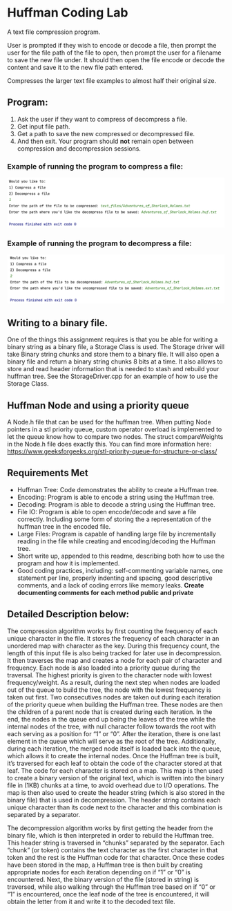 # Huffman Coding Lab

A text file compression program.

User is prompted if they wish to encode or decode a file, then prompt the user for the file path of the file to open, then prompt the user for a filename to save the new file under.  It should then open the file encode or decode the content and save it to the new file path entered.  

Compresses the larger text file examples to almost half their original size. 

## Program:

1. Ask the user if they want to compress of decompress a file.  
2. Get input file path.
3. Get a path to save the new compressed or decompressed file.
4. And then exit.  Your program should **not** remain open between compression and decompression sessions. 

### Example of running the program to compress a file:

![Compress Example](images/compressing.png)

### Example of running the program to decompress a file:

![Decompress Example](images/decompressing.png)


## Writing to a binary file. 
One of the things this assignment requires is that you be able for writing a binary string as a binary file, a Storage Class is used.  The Storage driver will take Binary string chunks and store them to a binary file.  It will also open a binary file and return a binary string chunks 8 bits at a time. It also allows to store and read header information that is needed to stash and rebuild your huffman tree. See the StorageDriver.cpp for an example of how to use the Storage Class. 

## Huffman Node and using a priority queue
A Node.h file that can be used for the huffman tree.  When putting Node pointers in a stl priority queue, custom operator overload is implemented to let the queue know how to compare two nodes.  The struct compareWeights in the Node.h file does exactly this.  You can find more information here: https://www.geeksforgeeks.org/stl-priority-queue-for-structure-or-class/

## Requirements Met
- Huffman Tree: Code demonstrates the ability to create a Huffman tree.
- Encoding:  Program is able to encode a string using the Huffman tree.     
- Decoding: Program is able to decode a string using the Huffman tree.   
- File IO:  Program is able to open encode/decode and save a file correctly.  Including some form of storing the a representation of the huffman tree in the encoded file.
- Large Files:  Program is capable of handling large file by incrementally reading in the file while creating and encoding/decoding the Huffman tree.
- Short write up, appended to this readme, describing both how to use the program and how it is implemented.     
- Good coding practices, including: self-commenting variable names, one statement per line, properly indenting and spacing, good  descriptive comments, and a lack of coding errors like memory leaks. **Create documenting comments for each method public and private**



## Detailed Description below:
The compression algorithm works by first counting the frequency of each unique character in the file. It stores the frequency of each character in an unordered map with character as the key. During this frequency count, the length of this input file is also being tracked for later use in decompression. It then traverses the map and creates a node for each pair of character and frequency. Each node is also loaded into a priority queue during the traversal. The highest priority is given to the character node with lowest frequency/weight. As a result, during the next step when nodes are loaded out of the queue to build the tree, the node with the lowest frequency is taken out first. Two consecutives nodes are taken out during each iteration of the priority queue when building the Huffman tree. These nodes are then the children of a parent node that is created during each iteration. In the end, the nodes in the queue end up being the leaves of the tree while the internal nodes of the tree, with null character follow towards the root with each serving as a position for “1” or “0”. After the iteration, there is one last element in the queue which will serve as the root of the tree. Additionally, during each iteration, the merged node itself is loaded back into the queue, which allows it to create the internal nodes. Once the Huffman tree is built, it’s traversed for each leaf to obtain the code of the character stored at that leaf. The code for each character is stored on a map. This map is then used to create a binary version of the original text, which is written into the binary file in (1KB) chunks at a time, to avoid overhead due to I/O operations. The map is then also used to create the header string (which is also stored in the binary file) that is used in decompression. The header string contains each unique character than its code next to the character and this combination is separated by a separator.

The decompression algorithm works by first getting the header from the binary file, which is then interpreted in order to rebuild the Huffman tree. This header string is traversed in “chunks” separated by the separator. Each “chunk” (or token) contains the text character as the first character in that token and the rest is the Huffman code for that character. Once these codes have been stored in the map, a Huffman tree is then built by creating appropriate nodes for each iteration depending on if “1” or “0” is encountered. Next, the binary version of the file (stored in string) is traversed, while also walking through the Huffman tree based on if “0” or “1” is encountered, once the leaf node of the tree is encountered, it will obtain the letter from it and write it to the decoded text file.
